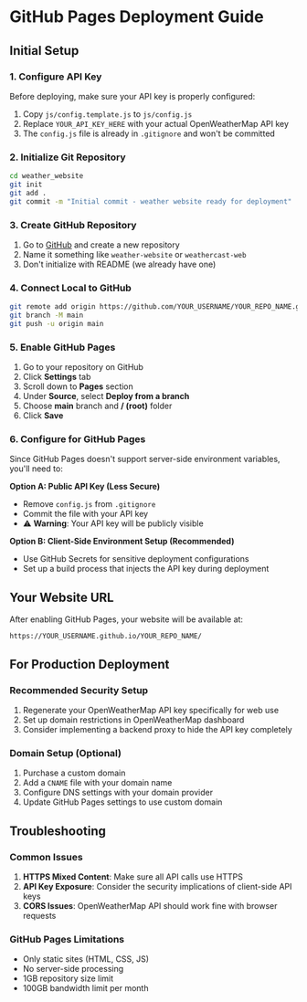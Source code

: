 # GitHub Pages Deployment Guide

## Initial Setup

### 1. Configure API Key
Before deploying, make sure your API key is properly configured:

1. Copy `js/config.template.js` to `js/config.js`
2. Replace `YOUR_API_KEY_HERE` with your actual OpenWeatherMap API key
3. The `config.js` file is already in `.gitignore` and won't be committed

### 2. Initialize Git Repository
```bash
cd weather_website
git init
git add .
git commit -m "Initial commit - weather website ready for deployment"
```

### 3. Create GitHub Repository
1. Go to [GitHub](https://github.com) and create a new repository
2. Name it something like `weather-website` or `weathercast-web`
3. Don't initialize with README (we already have one)

### 4. Connect Local to GitHub
```bash
git remote add origin https://github.com/YOUR_USERNAME/YOUR_REPO_NAME.git
git branch -M main
git push -u origin main
```

### 5. Enable GitHub Pages
1. Go to your repository on GitHub
2. Click **Settings** tab
3. Scroll down to **Pages** section
4. Under **Source**, select **Deploy from a branch**
5. Choose **main** branch and **/ (root)** folder
6. Click **Save**

### 6. Configure for GitHub Pages
Since GitHub Pages doesn't support server-side environment variables, you'll need to:

**Option A: Public API Key (Less Secure)**
- Remove `config.js` from `.gitignore`
- Commit the file with your API key
- ⚠️ **Warning**: Your API key will be publicly visible

**Option B: Client-Side Environment Setup (Recommended)**
- Use GitHub Secrets for sensitive deployment configurations
- Set up a build process that injects the API key during deployment

## Your Website URL
After enabling GitHub Pages, your website will be available at:
```
https://YOUR_USERNAME.github.io/YOUR_REPO_NAME/
```

## For Production Deployment

### Recommended Security Setup
1. Regenerate your OpenWeatherMap API key specifically for web use
2. Set up domain restrictions in OpenWeatherMap dashboard
3. Consider implementing a backend proxy to hide the API key completely

### Domain Setup (Optional)
1. Purchase a custom domain
2. Add a `CNAME` file with your domain name
3. Configure DNS settings with your domain provider
4. Update GitHub Pages settings to use custom domain

## Troubleshooting

### Common Issues
1. **HTTPS Mixed Content**: Make sure all API calls use HTTPS
2. **API Key Exposure**: Consider the security implications of client-side API keys
3. **CORS Issues**: OpenWeatherMap API should work fine with browser requests

### GitHub Pages Limitations
- Only static sites (HTML, CSS, JS)
- No server-side processing
- 1GB repository size limit
- 100GB bandwidth limit per month
